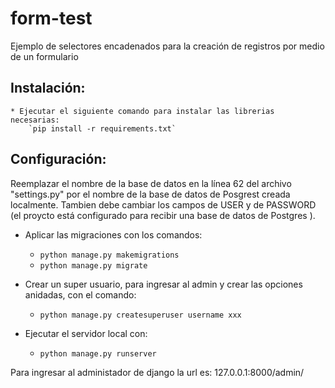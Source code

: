 # form-test

Ejemplo de selectores encadenados para la creación de registros por medio de un formulario 

## Instalación:

    * Ejecutar el siguiente comando para instalar las librerias necesarias:
        `pip install -r requirements.txt`

## Configuración:

Reemplazar el nombre de la base de datos en la línea 62 del archivo "settings.py"  por el nombre de la base de datos de Posgrest creada localmente. Tambien debe cambiar los campos de USER y de PASSWORD (el proycto está configurado para recibir una base de datos de Postgres ). 

* Aplicar las migraciones con los comandos:

    * `python manage.py makemigrations`
    * `python manage.py migrate`

* Crear un super usuario, para ingresar al admin y crear las opciones anidadas, con el comando:

    * `python manage.py createsuperuser username xxx`
    
* Ejecutar el servidor local con:
      
    * `python manage.py runserver`

Para ingresar al administador de django la url es: 
    127.0.0.1:8000/admin/

